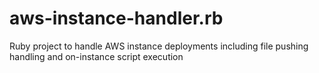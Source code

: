 # aws-instance-handler.rb
Ruby project to handle AWS instance deployments including file pushing handling and on-instance script execution
